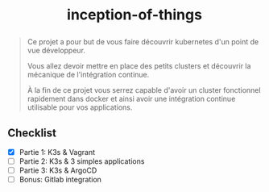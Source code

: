 # <p align="center">inception-of-things</p>

> Ce projet a pour but de vous faire découvrir kubernetes d'un point de vue développeur.
>
> Vous allez devoir mettre en place des petits clusters et découvrir la mécanique de l'intégration continue.
>
> À la fin de ce projet vous serrez capable d'avoir un cluster fonctionnel rapidement dans docker et ainsi avoir une intégration continue utilisable pour vos applications.

## Checklist

- [x] Partie 1: K3s & Vagrant
- [ ] Partie 2: K3s & 3 simples applications
- [ ] Partie 3: K3s & ArgoCD
- [ ] Bonus: Gitlab integration

